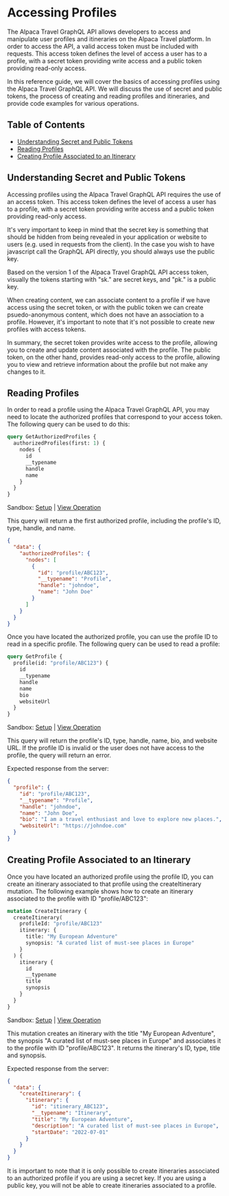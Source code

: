 # Accessing Profiles

The Alpaca Travel GraphQL API allows developers to access and manipulate user
profiles and itineraries on the Alpaca Travel platform. In order to access the
API, a valid access token must be included with requests. This access token
defines the level of access a user has to a profile, with a secret token
providing write access and a public token providing read-only access.

In this reference guide, we will cover the basics of accessing profiles using
the Alpaca Travel GraphQL API. We will discuss the use of secret and public
tokens, the process of creating and reading profiles and itineraries, and
provide code examples for various operations.

## Table of Contents

- [Understanding Secret and Public Tokens](#understanding-secret-and-public-tokens)
- [Reading Profiles](#reading-profiles)
- [Creating Profile Associated to an Itinerary](#creating-profile-associated-to-an-itinerary)

## Understanding Secret and Public Tokens

Accessing profiles using the Alpaca Travel GraphQL API requires the use of an
access token. This access token defines the level of access a user has to a
profile, with a secret token providing write access and a public token providing
read-only access.

It's very important to keep in mind that the secret key is something that should
be hidden from being revealed in your application or website to users (e.g. used
in requests from the client). In the case you wish to have javascript call the
GraphQL API directly, you should always use the public key.

Based on the version 1 of the Alpaca Travel GraphQL API access token, visually
the tokens starting with "sk." are secret keys, and "pk." is a public key.

When creating content, we can associate content to a profile if we have access
using the secret token, or with the public token we can create psuedo-anonymous
content, which does not have an association to a profile. However, it's
important to note that it's not possible to create new profiles with access
tokens.

In summary, the secret token provides write access to the profile, allowing you
to create and update content associated with the profile. The public token, on
the other hand, provides read-only access to the profile, allowing you to view
and retrieve information about the profile but not make any changes to it.

## Reading Profiles

In order to read a profile using the Alpaca Travel GraphQL API, you may need to
locate the authorized profiles that correspond to your access token. The
following query can be used to do this:

```graphql
query GetAuthorizedProfiles {
  authorizedProfiles(first: 1) {
    nodes {
      id
      __typename
      handle
      name
    }
  }
}
```

Sandbox: [Setup](/topics/graphql/Apollo%20Sandbox/) |
[View Operation](https://studio.apollographql.com/sandbox/explorer?explorerURLState=N4IgJg9gxgrgtgUwHYBcQC4QEcYIE4CeABAOIIoCCMKAFhHgJYBeCYACnhAGYMA2CAZyLAAOkiJEAhtTqMW7Tj34CAFDzwCU6IgEYAlMLESJSCGEGHxxiQzBHrRAPqOUBAA7JJie9ZqSkYPw+xkheCMEAvvZRSBEgEUA)

This query will return a the first authorized profile, including the profile's
ID, type, handle, and name.

```json
{
  "data": {
    "authorizedProfiles": {
      "nodes": [
        {
          "id": "profile/ABC123",
          "__typename": "Profile",
          "handle": "johndoe",
          "name": "John Doe"
        }
      ]
    }
  }
}
```

Once you have located the authorized profile, you can use the profile ID to read
in a specific profile. The following query can be used to read a profile:

```graphql
query GetProfile {
  profile(id: "profile/ABC123") {
    id
    __typename
    handle
    name
    bio
    websiteUrl
  }
}
```

Sandbox: [Setup](/topics/graphql/Apollo%20Sandbox/) |
[View Operation](https://studio.apollographql.com/sandbox/explorer?explorerURLState=N4IgJg9gxgrgtgUwHYBcQC4QEcYIE4CeABAOIIoAKeEAZgJYA2CRwAOkkUQA7X1MAUdMOiKsQPWowQB6AIIAhAMIBGAEwBmMQEoW7TpyF79AfWMoCXZAENERzgAsrSMEztEkNhG4BGdCG4B3BG8AZzoUBABVPAYjAF92OJA4oA)

This query will return the profile's ID, type, handle, name, bio, and website
URL. If the profile ID is invalid or the user does not have access to the
profile, the query will return an error.

Expected response from the server:

```json
{
  "profile": {
    "id": "profile/ABC123",
    "__typename": "Profile",
    "handle": "johndoe",
    "name": "John Doe",
    "bio": "I am a travel enthusiast and love to explore new places.",
    "websiteUrl": "https://johndoe.com"
  }
}
```

## Creating Profile Associated to an Itinerary

Once you have located an authorized profile using the profile ID, you can create
an itinerary associated to that profile using the createItinerary mutation. The
following example shows how to create an itinerary associated to the profile
with ID "profile/ABC123":

```graphql
mutation CreateItinerary {
  createItinerary(
    profileId: "profile/ABC123"
    itinerary: {
      title: "My European Adventure"
      synopsis: "A curated list of must-see places in Europe"
    }
  ) {
    itinerary {
      id
      __typename
      title
      synopsis
    }
  }
}
```

Sandbox: [Setup](/topics/graphql/Apollo%20Sandbox/) |
[View Operation](https://studio.apollographql.com/sandbox/explorer?explorerURLState=N4IgJg9gxgrgtgUwHYBcQC4RxighigSwiQAIBhAJwXwQElCkELcKBPE4AHVJKipvoFGzNgApuJSSQAOFCADMCAGzph0JTiFkLlCAPQBBAEJkAjACYAzJolSCDJi1bquPKSUIoV6zQFl2AKIwctLUpAZgAG7IKMEINm5SAM6sSBDSSQRJPiAGvME0YCRKWSgkCiTYSSgAtEkICDJKuFAISSRCJEEh8SC2kgC+tgCUHP0dDiLsru6SBGDjkgD6SyisoUi4iIse9io7KWkZWeNDPGcDIANAA)

This mutation creates an itinerary with the title "My European Adventure", the
synopsis "A curated list of must-see places in Europe" and associates it to the
profile with ID "profile/ABC123". It returns the itinerary's ID, type, title and
synopsis.

Expected response from the server:

```json
{
  "data": {
    "createItinerary": {
      "itinerary": {
        "id": "itinerary_ABC123",
        "__typename": "Itinerary",
        "title": "My European Adventure",
        "description": "A curated list of must-see places in Europe",
        "startDate": "2022-07-01"
      }
    }
  }
}
```

It is important to note that it is only possible to create itineraries
associated to an authorized profile if you are using a secret key. If you are
using a public key, you will not be able to create itineraries associated to a
profile.
